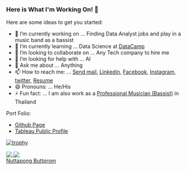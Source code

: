 ### Here is What I'm Working On! 👋

Here are some ideas to get you started:

- 🔭 I’m currently working on ... Finding Data Analyst jobs and play in a music band as a bassist
- 🌱 I’m currently learning ... Data Science at [DataCamp](https://www.datacamp.com/profile/kokoabassplayer)
- 👯 I’m looking to collaborate on ... Any Tech company to hire me
- 🤔 I’m looking for help with ... AI
- 💬 Ask me about ... Anything
- 📫 How to reach me: ... <a href="mailto:kokoabassplayer@gmail.com">Send mail</a>, [Linkedin](https://www.linkedin.com/in/kokoabassplayer/), [Facebook](https://www.facebook.com/KokoaBassPlayer), [Instagram](https://www.instagram.com/kokoabassplayer_rubikk/), [twitter](https://twitter.com/KokoABassPlayer), [Resume](https://www.canva.com/design/DAEBrLjlWZY/wG2e_4HDzDM1lsYUFcDJTg/view?utm_content=DAEBrLjlWZY&utm_campaign=designshare&utm_medium=link&utm_source=sharebutton)
- 😄 Pronouns: ... He/His
- ⚡ Fun fact: ... I am also work as a [Professional Musician (Bassist)](https://www.youtube.com/playlist?list=PL-0_Mdj1Pf1x1XXVbmg6a2_VUaky-INR1) in Thailand

Port Folio: 
- [Github Page](https://kokoabassplayer.github.io/)
- [Tableau Public Profile](https://public.tableau.com/profile/smith2019#!/)

[![trophy](https://github-profile-trophy.vercel.app/?username=Kokoabassplayer&theme=onedark&column=8)](https://github.com/ryo-ma/github-profile-trophy)

<a href="https://github.com/anuraghazra/github-readme-stats">
  <img align="center" src="https://github-readme-stats.vercel.app/api?username=Kokoabassplayer&show_icons=true&theme=onedark " />
</a>
<a href="https://github.com/anuraghazra/github-readme-stats">
  <img align="center" src="https://github-readme-stats.vercel.app/api/top-langs/?username=Kokoabassplayer&theme=onedark" />
</a>

<div class="LI-profile-badge"  data-version="v1" data-size="medium" data-locale="th_TH" data-type="horizontal" data-theme="light" data-vanity="kokoabassplayer"><a class="LI-simple-link" href='https://th.linkedin.com/in/kokoabassplayer?trk=profile-badge'>Nuttapong Buttprom</a></div>
